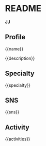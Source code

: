 # README

**JJ**

## Profile

{{name}}

{{description}}

## Specialty

{{specialty}}

## SNS

{{sns}}

## Activity

{{activities}}
